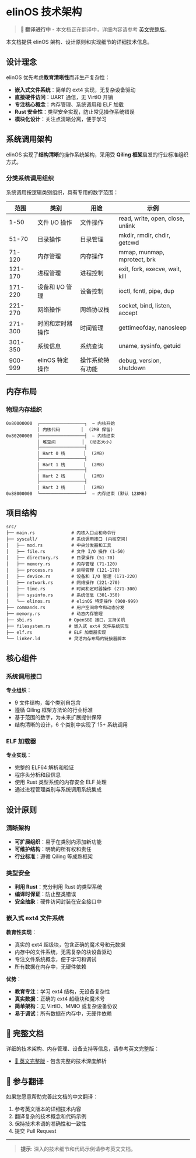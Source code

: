 # elinOS 技术架构

> **🚧 翻译进行中** - 本文档正在翻译中，详细内容请参考 [英文完整版](../en/architecture.md)。

本文档提供 elinOS 架构、设计原则和实现细节的详细技术信息。

## 设计理念

elinOS 优先考虑**教育清晰性**而非生产复杂性：

- **嵌入式文件系统**：简单的 ext4 实现，无复杂设备驱动
- **直接硬件访问**：UART 通信，无 VirtIO 开销
- **专注核心概念**：内存管理、系统调用和 ELF 加载
- **Rust 安全性**：类型安全实现，防止常见操作系统错误
- **模块化设计**：关注点清晰分离，便于学习

## 系统调用架构

elinOS 实现了**结构清晰**的操作系统架构，采用受 **Qiling 框架**启发的行业标准组织方式。

### 分类系统调用组织

系统调用按逻辑类别组织，具有专用的数字范围：

| 范围 | 类别 | 用途 | 示例 |
|------|------|------|------|
| 1-50 | 文件 I/O 操作 | 文件操作 | read, write, open, close, unlink |
| 51-70 | 目录操作 | 目录管理 | mkdir, rmdir, chdir, getcwd |
| 71-120 | 内存管理 | 内存操作 | mmap, munmap, mprotect, brk |
| 121-170 | 进程管理 | 进程控制 | exit, fork, execve, wait, kill |
| 171-220 | 设备和 I/O 管理 | 设备控制 | ioctl, fcntl, pipe, dup |
| 221-270 | 网络操作 | 网络协议栈 | socket, bind, listen, accept |
| 271-300 | 时间和定时器操作 | 时间管理 | gettimeofday, nanosleep |
| 301-350 | 系统信息 | 系统查询 | uname, sysinfo, getuid |
| 900-999 | elinOS 特定操作 | 操作系统特有功能 | debug, version, shutdown |

## 内存布局

### 物理内存组织

```
0x80000000  ┌─────────────────┐  ← 内核开始
            │ 内核代码        │  (2MB 保留)
0x80200000  ├─────────────────┤  ← 内核结束
            │ 堆空间          │  (动态大小)
            ├─────────────────┤
            │ Hart 0 栈       │  (2MB)
            ├─────────────────┤
            │ Hart 1 栈       │  (2MB)
            ├─────────────────┤
            │ Hart 2 栈       │  (2MB)
            ├─────────────────┤
            │ Hart 3 栈       │  (2MB)
0x88000000  └─────────────────┘  ← 内存结束 (默认 128MB)
```

## 项目结构

```
src/
├── main.rs              # 内核入口点和命令行
├── syscall/             # 系统调用接口 (内核空间)
│   ├── mod.rs           # 中央分发器和工具
│   ├── file.rs          # 文件 I/O 操作 (1-50)
│   ├── directory.rs     # 目录操作 (51-70)
│   ├── memory.rs        # 内存管理 (71-120)
│   ├── process.rs       # 进程管理 (121-170)
│   ├── device.rs        # 设备和 I/O 管理 (171-220)
│   ├── network.rs       # 网络操作 (221-270)
│   ├── time.rs          # 时间和定时器操作 (271-300)
│   ├── sysinfo.rs       # 系统信息 (301-350)
│   └── elinos.rs        # elinOS 特定操作 (900-999)
├── commands.rs          # 用户空间命令和动态分发
├── memory.rs            # 动态内存管理
├── sbi.rs              # OpenSBI 接口，支持关机
├── filesystem.rs       # 嵌入式 ext4 文件系统实现
├── elf.rs              # ELF 加载器实现
└── linker.ld           # 灵活内存布局的链接器脚本
```

## 核心组件

### 系统调用接口

**专业组织**：
- 9 文件结构，每个类别自包含
- 遵循 Qiling 框架方法论的行业标准
- 基于范围的数字，为未来扩展提供保障
- 结构清晰的设计，6 个类别中实现了 15+ 系统调用

### ELF 加载器

**专业实现**：
- 完整的 ELF64 解析和验证
- 程序头分析和段信息
- 使用 Rust 类型系统的内存安全 ELF 处理
- 通过进程管理类别与系统调用系统集成

## 设计原则

### 清晰架构
- **可扩展组织**：易于在类别内添加新功能
- **可维护结构**：明确的所有权和责任
- **行业标准**：遵循 Qiling 等成熟框架

### 类型安全
- **利用 Rust**：充分利用 Rust 的类型系统
- **编译时保证**：防止整类错误
- **安全抽象**：硬件访问封装在安全接口中

### 嵌入式 ext4 文件系统

**教育性实现**：
- 真实的 ext4 超级块，包含正确的魔术号和元数据
- 内存中的文件系统，无需复杂的块设备驱动
- 专注文件系统概念，便于学习和调试
- 所有数据在内存中，无硬件依赖

**优势**：
- **教育专注**：学习 ext4 结构，无设备复杂性
- **真实数据**：正确的 ext4 超级块和魔术号
- **简单架构**：无 VirtIO、MMIO 或复杂设备协议
- **易于调试**：所有数据在内存中，无硬件依赖

## 📖 完整文档

详细的技术架构、内存管理、设备支持等信息，请参考英文完整版：

- [📖 英文完整版](../en/architecture.md) - 包含完整的技术深度解析

## 🤝 参与翻译

如果您愿意帮助完善此文档的中文翻译：

1. 参考英文版本的详细技术内容
2. 翻译复杂的技术概念和代码示例
3. 保持技术术语的准确性和一致性
4. 提交 Pull Request

---

> **提示**: 深入的技术细节和代码示例请参考英文文档。 